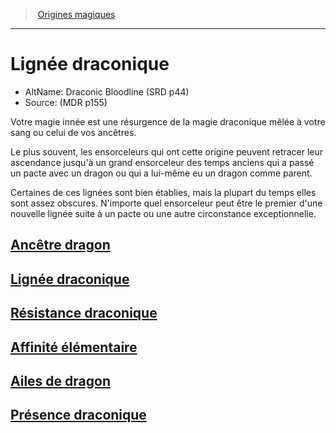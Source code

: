 ﻿---
!SubClassItem
Id: sorcerer_draconic_hd.md#lignée-draconique
RootId: sorcerer_draconic_hd.md
ParentLink: sorcerer_hd.md#origines-magiques
Name: Lignée draconique
ParentName: Origines magiques
NameLevel: 1
AltName: Draconic Bloodline (SRD p44)
Source: (MDR p155)
---
>  [Origines magiques](hd_sorcerer_origines_magiques.md)

---


# Lignée draconique

- AltName: Draconic Bloodline (SRD p44)
- Source: (MDR p155)

Votre magie innée est une résurgence de la magie draconique mêlée à votre sang ou celui de vos ancêtres.

Le plus souvent, les ensorceleurs qui ont cette origine peuvent retracer leur ascendance jusqu'à un grand ensorceleur des temps anciens qui a passé un pacte avec un dragon ou qui a lui-même eu un dragon comme parent.

Certaines de ces lignées sont bien établies, mais la plupart du temps elles sont assez obscures. N'importe quel ensorceleur peut être le premier d'une nouvelle lignée suite à un pacte ou une autre circonstance exceptionnelle.



## [Ancêtre dragon](hd_sorcerer_draconic_ancetre_dragon.md)



## [Lignée draconique](hd_sorcerer_draconic.md)



## [Résistance draconique](hd_sorcerer_draconic_resistance_draconique.md)



## [Affinité élémentaire](hd_sorcerer_draconic_affinite_elementaire.md)



## [Ailes de dragon](hd_sorcerer_draconic_ailes_de_dragon.md)



## [Présence draconique](hd_sorcerer_draconic_presence_draconique.md)

